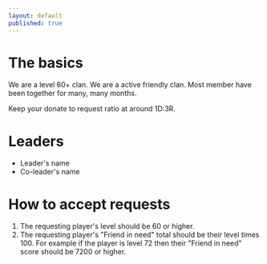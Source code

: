 ```yaml
---
layout: default
published: true
---
```


# The basics

We are a level 60+ clan.
We are a active friendly clan.  Most member have been together for many, many months.

Keep your donate to request ratio at around 1D:3R.

# Leaders

- Leader's name
- Co-leader's name

# How to accept requests

1. The requesting player's level should be 60 or higher.
2. The requesting player's "Friend in need" total should be their level times 100. For example if the player is level 72 then their "Friend in need" score should be 7200 or higher.